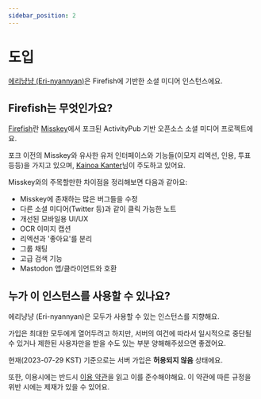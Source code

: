 ```yaml
---
sidebar_position: 2
---
```


# 도입

[에리냥냥 (Eri-nyannyan)](https://social.astar.moe)은 Firefish에 기반한 소셜 미디어 인스턴스에요.

## Firefish는 무엇인가요?

[Firefish](https://joinfirefish.org)란 [Misskey](https://misskey-hub.net)에서 포크된 ActivityPub 기반 오픈소스 소셜 미디어 프로젝트에요.

포크 이전의 Misskey와 유사한 유저 인터페이스와 기능들(이모지 리엑션, 인용, 투표 등등)을 가지고 있으며, [Kainoa Kanter](https://firefish.social/@kainoa)님이 주도하고 있어요.

Misskey와의 주목할만한 차이점을 정리해보면 다음과 같아요:

- Misskey에 존재하는 많은 버그들을 수정
- 다른 소셜 미디어(Twitter 등)과 같이 클릭 가능한 노트
- 개선된 모바일용 UI/UX
- OCR 이미지 캡션
- 리엑션과 '좋아요'를 분리
- 그룹 채팅
- 고급 검색 기능
- Mastodon 앱/클라이언트와 호환

## 누가 이 인스턴스를 사용할 수 있나요?

에리냥냥 (Eri-nyannyan)은 모두가 사용할 수 있는 인스턴스를 지향해요. 

가입은 최대한 모두에게 열어두려고 하지만, 서버의 여건에 따라서 일시적으로 중단될 수 있거나 제한된 사용자만을 받을 수도 있는 부분 양해해주셨으면 좋겠어요.

현재(2023-07-29 KST) 기준으로는 서버 가입은 **허용되지 않음** 상태에요.

또한, 이용시에는 반드시 [이용 약관](./tos)을 읽고 이를 준수해야해요. 이 약관에 따른 규정을 위반 시에는 제재가 있을 수 있어요.